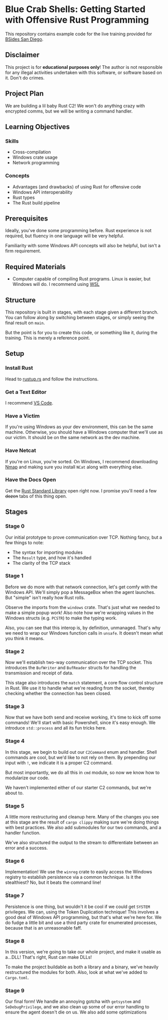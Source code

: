 # Blue Crab Shells: Getting Started with Offensive Rust Programming

This repository contains example code for the live training provided for [BSides San Diego](https://bsidessd.org).

## Disclaimer

This project is for **educational purposes only**! The author is not responsible for any illegal activities undertaken with this software, or software based on it. Don't do crimes.

## Project Plan

We are building a lil baby Rust C2! We won't do anything crazy with encrypted comms, but we will be writing a command handler. 

## Learning Objectives

### Skills

* Cross-compilation
* Windows crate usage
* Network programming

### Concepts

* Advantages (and drawbacks) of using Rust for offensive code
* Windows API interoperability
* Rust types
* The Rust build pipeline

## Prerequisites

Ideally, you've done some programming before. Rust experience is not required, but fluency in one language will be very helpful.

Familiarity with some Windows API concepts will also be helpful, but isn't a firm requirement.

## Required Materials

* Computer capable of compiling Rust programs. Linux is easier, but Windows will do. I recommend using [WSL](https://learn.microsoft.com/en-us/windows/wsl/install)

## Structure

This repository is built in stages, with each stage given a different branch. You can follow along by switching between stages, or simply seeing the final result on `main`.

But the point is for you to create this code, or something like it, during the training. This is merely a reference point.

## Setup

### Install Rust

Head to [rustup.rs](https://rustup.rs) and follow the instructions.

### Get a Text Editor

I recommend [VS Code](https://code.visualstudio.com).

### Have a Victim

If you're using Windows as your dev environment, this can be the same machine. Otherwise, you should have a Windows computer that we'll use as our victim. It should be on the same network as the dev machine.

### Have Netcat

If you're on Linux, you're sorted. On Windows, I recommend downloading [Nmap](https://nmap.org/download.html) and making sure you install `NCat` along with everything else.

### Have the Docs Open

Get the [Rust Standard Library](https://doc.rust-lang.org/std/) open right now. I promise you'll need a few ~~dozen~~ tabs of this thing open.

## Stages 

### Stage 0

Our initial prototype to prove communication over TCP. Nothing fancy, but a few things to note:

- The syntax for importing modules
- The `Result` type, and how it's handled
- The clarity of the TCP stack

### Stage 1

Before we do more with that network connection, let's get comfy with the Windows API. We'll simply pop a MessageBox when the agent launches. But "simple" isn't really how Rust rolls. 

Observe the imports from the `windows` crate. That's just what we needed to make a simple popup work! Also note how we're wrapping values in the Windows structs (e.g. `PCSTR`) to make the typing work. 

Also, you can see that this interop is, by definition, unmanaged. That's why we need to wrap our Windows function calls in `unsafe`. It doesn't mean what you think it means.

### Stage 2

Now we'll establish two-way communication over the TCP socket. This introduces the `BufWriter` and `BufReader` structs for handling the transmission and receipt of data.

This stage also introduces the `match` statement, a core flow control structure in Rust. We use it to handle what we're reading from the socket, thereby checking whether the connection has been closed.

### Stage 3

Now that we have both send and receive working, it's time to kick off some commands! We'll start with basic Powershell, since it's easy enough. We introduce `std::process` and all its fun tricks here.

### Stage 4

In this stage, we begin to build out our `C2Command` enum and handler. Shell commands are cool, but we'd like to not rely on them. By prepending our input with `!`, we indicate it is a proper C2 command.

But most importantly, we do all this in `cmd` module, so now we know how to modularize our code. 

We haven't implemented either of our starter C2 commands, but we're about to.

### Stage 5

A little more restructuring and cleanup here. Many of the changes you see at this stage are the result of `cargo clippy` making sure we're doing things with best practices. We also add submodules for our two commands, and a handler function.

We've also structured the output to the stream to differentiate between an error and a success.

### Stage 6

Implementation! We use the `winreg` crate to easily access the Windows registry to establish persistence via a common technique. Is it the stealthiest? No, but it beats the command line!

### Stage 7

Persistence is one thing, but wouldn't it be cool if we could get `SYSTEM` privileges. We can, using the Token Duplication technique! This involves a good deal of Windows API programming, but that's what we're here for. We do fudge a little bit and use a third party crate for enumerated processes, because that is an unreasonable faff.


### Stage 8

In this version, we're going to take our whole project, and make it usable as a...DLL! That's right, Rust can make DLLs! 

To make the project buildable as both a library and a binary, we've heavily restructured the modules for both. Also, look at what we've added to `Cargo.toml`.


### Stage 9

Our final form! We handle an annoying gotcha with `getsystem` and `SeDebugPrivilege`, and we also clean up some of our error handling to ensure the agent doesn't die on us. We also add some optimizations
